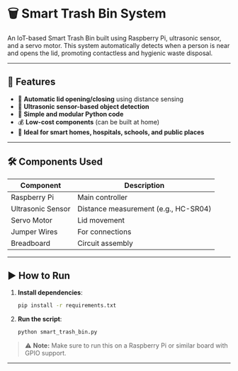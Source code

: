 # 🗑️ Smart Trash Bin System

An IoT-based Smart Trash Bin built using Raspberry Pi, ultrasonic sensor, and a servo motor. This system automatically detects when a person is near and opens the lid, promoting contactless and hygienic waste disposal.

---

## 🚀 Features

- 🤖 **Automatic lid opening/closing** using distance sensing  
- 📡 **Ultrasonic sensor-based object detection**  
- 🧠 **Simple and modular Python code**  
- 💰 **Low-cost components** (can be built at home)  
- 🏥 **Ideal for smart homes, hospitals, schools, and public places**  

---

## 🛠️ Components Used

| Component         | Description                              |
|------------------|------------------------------------------|
| Raspberry Pi      | Main controller                          |
| Ultrasonic Sensor | Distance measurement (e.g., HC-SR04)     |
| Servo Motor       | Lid movement                             |
| Jumper Wires      | For connections                          |
| Breadboard        | Circuit assembly                         |

---

## ▶️ How to Run

1. **Install dependencies**:
   ```bash
   pip install -r requirements.txt
   ```

2. **Run the script**:
   ```bash
   python smart_trash_bin.py
   ```

> ⚠️ **Note:** Make sure to run this on a Raspberry Pi or similar board with GPIO support.

---
